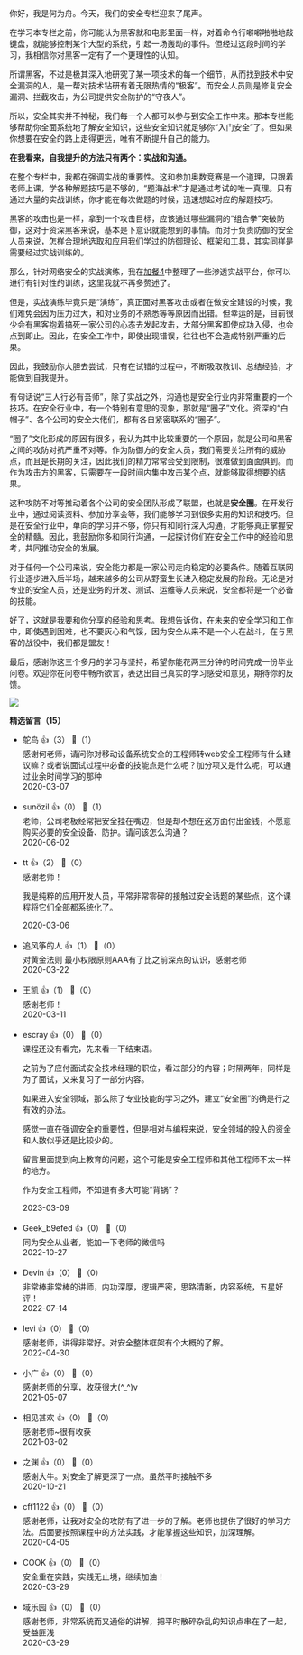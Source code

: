 你好，我是何为舟。今天，我们的安全专栏迎来了尾声。

在学习本专栏之前，你可能认为黑客就和电影里面一样，对着命令行噼噼啪啪地敲键盘，就能够控制某个大型的系统，引起一场轰动的事件。但经过这段时间的学习，我相信你对黑客一定有了一个更理性的认知。

所谓黑客，不过是极其深入地研究了某一项技术的每一个细节，从而找到技术中安全漏洞的人，是一帮对技术钻研有着无限热情的“极客”。而安全人员则是修复安全漏洞、拦截攻击，为公司提供安全防护的“守夜人”。

所以，安全其实并不神秘，我们每一个人都可以参与到安全工作中来。那本专栏能够帮助你全面系统地了解安全知识，这些安全知识就足够你“入门安全”了。但如果你想要在安全的路上走得更远，唯有不断提升自己的能力。

**在我看来，自我提升的方法只有两个：实战和沟通。**

在整个专栏中，我都在强调实战的重要性。这和参加奥数竞赛是一个道理，只跟着老师上课，学各种解题技巧是不够的，“题海战术”才是通过考试的唯一真理。只有通过大量的实战训练，你才能在每次做题的时候，迅速想起对应的解题技巧。

黑客的攻击也是一样，拿到一个攻击目标，应该通过哪些漏洞的“组合拳”突破防御，这对于资深黑客来说，基本是下意识就能想到的事情。而对于负责防御的安全人员来说，怎样合理地选取和应用我们学过的防御理论、框架和工具，其实同样是需要经过实战训练的。

那么，针对网络安全的实战演练，我在[加餐4](https://time.geekbang.org/column/article/201857)中整理了一些渗透实战平台，你可以进行有针对性的训练，这里我就不再多赘述了。

但是，实战演练毕竟只是“演练”，真正面对黑客攻击或者在做安全建设的时候，我们难免会因为压力过大，和对业务的不熟悉等等原因而出错。但幸运的是，目前很少会有黑客抱着搞死一家公司的心态去发起攻击，大部分黑客即使成功入侵，也会点到即止。因此，在安全工作中，即使出现错误，往往也不会造成特别严重的后果。

因此，我鼓励你大胆去尝试，只有在试错的过程中，不断吸取教训、总结经验，才能做到自我提升。

有句话说“三人行必有吾师”，除了实战之外，沟通也是安全行业内非常重要的一个技巧。在安全行业中，有一个特别有意思的现象，那就是“圈子”文化。资深的“白帽子”、各个公司的安全大佬们，都有各自紧密联系的“圈子”。

“圈子”文化形成的原因有很多，我认为其中比较重要的一个原因，就是公司和黑客之间的攻防对抗严重不对等。作为防御方的安全人员，我们需要关注所有的威胁点，而且是长期的关注，因此我们的精力常常会受到限制，很难做到面面俱到。而作为攻击方的黑客，只需要在一段时间内集中攻击某个点，就能够取得想要的结果。

这种攻防不对等推动着各个公司的安全团队形成了联盟，也就是**安全圈**。在开发行业中，通过阅读资料、参加分享会等，我们能够学习到很多实用的知识和技巧。但是在安全行业中，单向的学习并不够，你只有和同行深入沟通，才能够真正掌握安全的精髓。因此，我鼓励你多和同行沟通，一起探讨你们在安全工作中的经验和思考，共同推动安全的发展。

对于任何一个公司来说，安全能力都是一家公司走向稳定的必要条件。随着互联网行业逐步进入后半场，越来越多的公司从野蛮生长进入稳定发展的阶段。无论是对专业的安全人员，还是业务的开发、测试、运维等人员来说，安全都将是一个必备的技能。

好了，这就是我要和你分享的经验和思考。我想告诉你，在未来的安全学习和工作中，即使遇到困难，也不要灰心和气馁，因为安全从来不是一个人在战斗，在与黑客的战役中，我们都是盟友！

最后，感谢你这三个多月的学习与坚持，希望你能花两三分钟的时间完成一份毕业问卷。欢迎你在问卷中畅所欲言，表达出自己真实的学习感受和意见，期待你的反馈。

[![](https://static001.geekbang.org/resource/image/6d/b3/6dd454dcd9d1dd0318a9fe7ca949b4b3.jpg?wh=1142%2A801)](https://jinshuju.net/f/SFY99n)
<div><strong>精选留言（15）</strong></div><ul>
<li><span>鸵鸟</span> 👍（3） 💬（1）<div>感谢何老师，请问你对移动设备系统安全的工程师转web安全工程师有什么建议嘛？或者说面试过程中必备的技能点是什么呢？加分项又是什么呢，可以通过业余时间学习的那种</div>2020-03-07</li><br/><li><span>sunözil</span> 👍（0） 💬（1）<div>老师，公司老板经常把安全挂在嘴边，但是却不想在这方面付出金钱，不愿意购买必要的安全设备、防护。请问该怎么沟通？</div>2020-06-02</li><br/><li><span>tt</span> 👍（2） 💬（0）<div>感谢老师！

我是纯粹的应用开发人员，平常非常零碎的接触过安全话题的某些点，这个课程将它们全部都系统化了。</div>2020-03-06</li><br/><li><span>追风筝的人</span> 👍（1） 💬（0）<div>对黄金法则  最小权限原则AAA有了比之前深点的认识，感谢老师</div>2020-03-22</li><br/><li><span>王凯</span> 👍（1） 💬（0）<div>感谢老师！</div>2020-03-11</li><br/><li><span>escray</span> 👍（0） 💬（0）<div>课程还没有看完，先来看一下结束语。

之前为了应付面试安全技术经理的职位，看过部分的内容；时隔两年，同样是为了面试，又来复习了一部分内容。

如果进入安全领域，那么除了专业技能的学习之外，建立“安全圈”的确是行之有效的办法。

感觉一直在强调安全的重要性，但是相对与编程来说，安全领域的投入的资金和人数似乎还是比较少的。

留言里面提到向上教育的问题，这个可能是安全工程师和其他工程师不太一样的地方。

作为安全工程师，不知道有多大可能“背锅”？</div>2023-03-09</li><br/><li><span>Geek_b9efed</span> 👍（0） 💬（0）<div>同为安全从业者，能加一下老师的微信吗</div>2022-10-27</li><br/><li><span>Devin</span> 👍（0） 💬（0）<div>非常棒非常棒的讲师，内功深厚，逻辑严密，思路清晰，内容系统，五星好评！</div>2022-07-14</li><br/><li><span>levi</span> 👍（0） 💬（0）<div>感谢老师，讲得非常好。对安全整体框架有个大概的了解。</div>2022-04-30</li><br/><li><span>小广</span> 👍（0） 💬（0）<div>感谢老师的分享，收获很大(^_^)v</div>2021-05-07</li><br/><li><span>相见甚欢</span> 👍（0） 💬（0）<div>感谢老师~很有收获</div>2021-03-02</li><br/><li><span>之渊</span> 👍（0） 💬（0）<div>感谢大牛。对安全了解更深了一点。虽然平时接触不多</div>2020-10-21</li><br/><li><span>cff1122</span> 👍（0） 💬（0）<div>感谢老师，让我对安全的攻防有了进一步的了解。老师也提供了很好的学习方法。后面要按照课程中的方法实践，才能掌握这些知识，加深理解。</div>2020-04-05</li><br/><li><span>COOK</span> 👍（0） 💬（0）<div>安全重在实践，实践无止境，继续加油！</div>2020-03-29</li><br/><li><span>域乐园</span> 👍（0） 💬（0）<div>感谢老师，非常系统而又通俗的讲解，把平时散碎杂乱的知识点串在了一起，受益匪浅</div>2020-03-29</li><br/>
</ul>